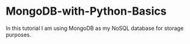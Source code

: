 # MongoDB-with-Python-Basics
In this tutorial I am using MongoDB as my NoSQL database for storage purposes.
